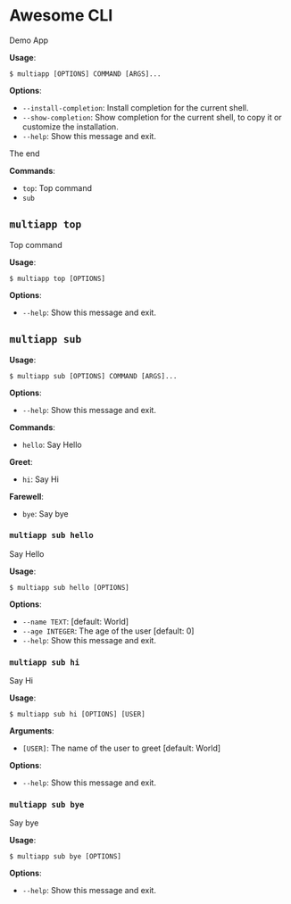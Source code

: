 # Awesome CLI

Demo App

**Usage**:

```console
$ multiapp [OPTIONS] COMMAND [ARGS]...
```

**Options**:

* `--install-completion`: Install completion for the current shell.
* `--show-completion`: Show completion for the current shell, to copy it or customize the installation.
* `--help`: Show this message and exit.

The end

**Commands**:

* `top`: Top command
* `sub`

## `multiapp top`

Top command

**Usage**:

```console
$ multiapp top [OPTIONS]
```

**Options**:

* `--help`: Show this message and exit.

## `multiapp sub`

**Usage**:

```console
$ multiapp sub [OPTIONS] COMMAND [ARGS]...
```

**Options**:

* `--help`: Show this message and exit.

**Commands**:

* `hello`: Say Hello

**Greet**:

* `hi`: Say Hi

**Farewell**:

* `bye`: Say bye

### `multiapp sub hello`

Say Hello

**Usage**:

```console
$ multiapp sub hello [OPTIONS]
```

**Options**:

* `--name TEXT`: [default: World]
* `--age INTEGER`: The age of the user  [default: 0]
* `--help`: Show this message and exit.

### `multiapp sub hi`

Say Hi

**Usage**:

```console
$ multiapp sub hi [OPTIONS] [USER]
```

**Arguments**:

* `[USER]`: The name of the user to greet  [default: World]

**Options**:

* `--help`: Show this message and exit.

### `multiapp sub bye`

Say bye

**Usage**:

```console
$ multiapp sub bye [OPTIONS]
```

**Options**:

* `--help`: Show this message and exit.
